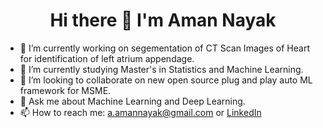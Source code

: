 <h1 align="center"> Hi there 👋 I'm Aman Nayak </h1>


- 🔭 I’m currently working on segementation of CT Scan Images of Heart for identification of left atrium appendage. 
- 🌱 I’m currently studying Master's in Statistics and Machine Learning.
- 👯 I’m looking to collaborate on new open source plug and play auto ML framework for MSME.
- 💬 Ask me about Machine Learning and Deep Learning. 
- 📫 How to reach me: a.amannayak@gmail.com or [LinkedIn](https://www.linkedin.com/in/amannayak/)

